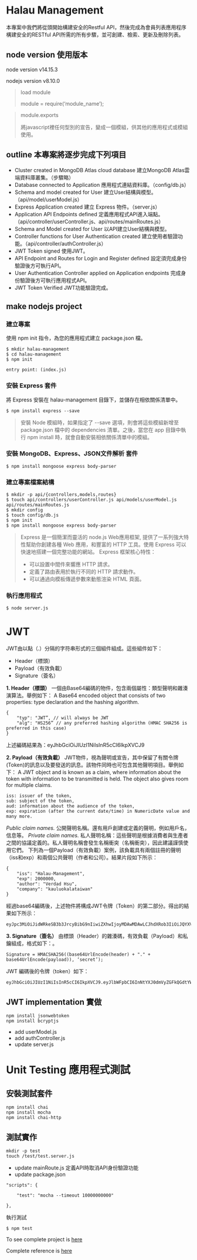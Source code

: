 # Halau Management
本專案中我們將從頭開始構建安全的Restful API，然後完成為會員列表應用程序構建安全的RESTful API所需的所有步驟，並可創建、檢索、更新及刪除列表。

## node version 使用版本
node version v14.15.3

nodejs version v8.10.0


> load module
> 
> module = require(‘module_name’);

> module.exports
> 
> 將javascript裡任何型別的宣告，變成一個模組，供其他的應用程式或模組使用。


## outline 本專案將逐步完成下列項目
- Cluster created in MongoDB Atlas cloud database 建立MongoDB Atlas雲端資料庫叢集。（步驟略）
- Database connected to Application 應用程式連結資料庫。（config/db.js） 
- Schema and model created for User 建立User結構與模型。（api/model/userModel.js）
- Express Application created 建立 Express 物件。（server.js）
- Application API Endpoints defined 定義應用程式API進入端點。（api/controller/userController.js、api/routes/mainRoutes.js）
- Schema and Model created for User 以API建立User結構與模型。
- Controller functions for User Authentication created 建立使用者驗證功能。（api/controller/authController.js）
- JWT Token signed 使用JWT。
- API Endpoint and Routes for Login and Register defined 設定須完成身份驗證後方可執行API。
- User Authentication Controller applied on Application endpoints 完成身份驗證後方可執行應用程式API。
- JWT Token Verified JWT功能驗證完成。


## make nodejs project
### 建立專案
使用 npm init 指令，為您的應用程式建立 package.json 檔。
```
$ mkdir halau-management
$ cd halau-management
$ npm init

entry point: (index.js)
```
### 安裝 Express 套件
將 Express 安裝在 halau-management 目錄下，並儲存在相依關係清單中。
```
$ npm install express --save
```

> 安裝 Node 模組時，如果指定了 --save 選項，則會將這些模組新增至 package.json 檔中的 dependencies 清單。之後，當您在 app 目錄中執行 npm install 時，就會自動安裝相依關係清單中的模組。

### 安裝 MongoDB、Express、JSON文件解析 套件
```
$ npm install mongoose express body-parser
```

### 建立專案檔案結構
```
$ mkdir -p api/{controllers,models,routes}
$ touch api/controllers/userController.js api/models/userModel.js api/routes/mainRoutes.js
$ mkdir config
$ touch config/db.js
$ npm init
$ npm install mongoose express body-parser

```
> Express 是一個簡潔而靈活的 node.js Web應用框架, 提供了一系列強大特性幫助你創建各種 Web 應用，和豐富的 HTTP 工具。使用 Express 可以快速地搭建一個完整功能的網站。
> Express 框架核心特性：
> - 可以設置中間件來響應 HTTP 請求。
> - 定義了路由表用於執行不同的 HTTP 請求動作。
> - 可以通過向模板傳遞參數來動態渲染 HTML 頁面。

### 執行應用程式
```
$ node server.js
```


# JWT
JWT由以點（.）分隔的字符串形式的三個組件組成。這些組件如下：
- Header（標頭）
- Payload（有效負載）
- Signature（簽名）

**1. Header（標頭）** 一個由Base64編碼的物件，包含兩個屬性：類型聲明和雜湊演算法。舉例如下：
A Base64 encoded object that consists of two properties: type declaration and the hashing algorithm.
```
{
    "typ": "JWT”, // will always be JWT
    "alg": "HS256” // any preferred hashing algorithm (HMAC SHA256 is preferred in this case)
}
```
上述編碼結果為：eyJhbGciOiJIUzI1NiIsInR5cCI6IkpXVCJ9

**2. Payload（有效負載）** JWT物件，視為聲明或宣告，其中保留了有關令牌(Token)的訊息以及要發送的訊息。該物件同時也可包含其他聲明項目。舉例如下：
A JWT object and is known as a claim, where information about the token with information to be transmitted is held. The object also gives room for multiple claims.
```
iss: issuer of the token, 
sub: subject of the token, 
aud: information about the audience of the token, 
exp: expiration (after the current date/time) in NumericDate value and many more.
```
_Public claim names._ 公開聲明名稱。還有用戶創建或定義的聲明，例如用戶名，信息等。
_Private claim names._ 私人聲明名稱：這些聲明是根據消費者與生產者之間的協議定義的。私人聲明名稱會發生名稱衝突（名稱衝突），因此建議謹慎使用它們。
下列為一個Payload（有效負載）案例，該負載具有兩個註冊的聲明（iss和exp）和兩個公共聲明（作者和公司）。結果片段如下所示：
```
{
    "iss": "Halau-Management",
    "exp": 2000000,
    "author": "Verdad Hsu",
    "company": "kauluokalataiwan"
}
```
經過base64編碼後，上述物件將構成JWT令牌（Token）的第二部分。得出的結果如下所示：
```
eyJpc3MiOiJidWRkeSB3b3JrcyBibG9nIiwiZXhwIjoyMDAwMDAwLCJhdXRob3IiOiJQYXVsIE9sdXllZ2UiLCJjb21wYW55IjoiQnVkZHkgV29ya3MifQ
```

**3. Signature（簽名）** 由標頭（Header）的雜湊碼，有效負載（Payload）和私鑰組成，格式如下：。
```
Signature = HMACSHA256((base64UrlEncode(header) + "." + base64UrlEncode(payload)), ‘secret’);
```

JWT 編碼後的令牌（token）如下：
```
eyJhbGciOiJIUzI1NiIsInR5cCI6IkpXVCJ9.eyJlbWFpbCI6InNtYXJ0dmVyZGFkQGdtYWlsLmNvbSIsImZ1bGxOYW1lIjoiVmVyZGFkIEhzdSIsIl9pZCI6IjYwNWQ4Nzk2ODQ3MzQwMWY4YzJhOGFkOCIsImlhdCI6MTYxNzAwNjQ4NX0.TYv0MKkGBaX0Th9ycl1mS13VJPE5kIpT9Tkpq0nnT7Y
```

## JWT implementation 實做
```
npm install jsonwebtoken
npm install bcryptjs
```
- add userModel.js
- add authController.js
- update server.js


# Unit Testing 應用程式測試
## 安裝測試套件
```
npm install chai
npm install mocha
npm install chai-http
```
## 測試實作
```
mkdir -p test
touch /test/test.server.js
```
- update mainRoute.js 定義API時取消API身份驗證功能
- update package.json
```
"scripts": {

    "test": "mocha --timeout 10000000000"

},
```

執行測試
```
$ npm test
```
To see complete project is [here](https://github.com/VerdadHsu/halau-management/tree/develop "Halau Management")

Complete reference is [here](https://buddy.works/tutorials/building-restful-apis-using-express-and-node-with-mongodb-atlas "")

